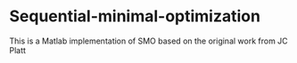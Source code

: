 # Sequential-minimal-optimization
This is a Matlab implementation of SMO based on the original work from JC Platt
